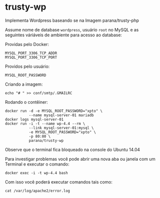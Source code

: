 # trusty-wp

Implementa Wordpress baseando se na Imagem parana/trusty-php

Assume nome de database `wordpress`, usuário `root` no MySQL 
e as seguintes váriáveis de ambiente para acesso ao database:

Providas pelo Docker:

    MYSQL_PORT_3306_TCP_ADDR
    MYSQL_PORT_3306_TCP_PORT

Providos pelo usuário:

    MYSQL_ROOT_PASSWORD

Criando a imagem:

    echo "# " >> conf/smtp/.GMAILRC

Rodando o contêiner:

    docker run -d -e MYSQL_ROOT_PASSWORD="xpto" \
               --name mysql-server-01 mariadb
    docker logs mysql-server-01
    docker run -i -t --name wp-4.4 --rm \
               --link mysql-server-01:mysql \
               -e MYSQL_ROOT_PASSWORD="xpto" \
               -p 80:80 \
               parana/trusty-wp

Observe que o terminal fica bloqueado na console do Ubuntu 14.04

Para investigar problemas você pode abrir uma nova aba ou janela com um 
Terminal e executar o comando:

    docker exec -i -t wp-4.4 bash  

Com isso você poderá executar comandos tais como:

    cat /var/log/apache2/error.log

